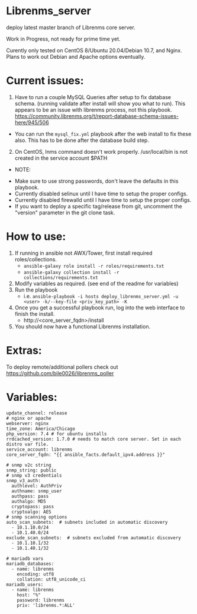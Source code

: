 # Librenms_server
deploy latest master branch of Librenms core server.

Work in Progress, not ready for prime time yet.

Curently only tested on CentOS 8/Ubuntu 20.04/Debian 10.7, and Nginx. Plans to work out Debian and Apache options eventually.

# Current issues:
1. Have to run a couple MySQL Queries after setup to fix database schema. (running validate after install will show you what to run). This appears to be an issue with librenms process, not this playbook. https://community.librenms.org/t/report-database-schema-issues-here/945/506
  * You can run the `mysql_fix.yml` playbook after the web install to fix these also. This has to be done after the database build step.
2. On CentOS, lnms command doesn't work properly. /usr/local/bin is not created in the service account $PATH

* NOTE:
- Make sure to use strong passwords, don't leave the defaults in this playbook.
- Currently disabled selinux until I have time to setup the proper configs.
- Currently disabled firewalld until I have time to setup the proper configs.
- If you want to deploy a specific tag/release from git, uncomment the "version" parameter in the git clone task.

# How to use:
1. If running in ansible not AWX/Tower, first install required roles/collections.
    * `ansible-galaxy role install -r roles/requirements.txt`
    * `ansible-galaxy collection install -r collections/requirements.txt`
2. Modify variables as required. (see end of the readme for variables)
3. Run the playbook
    * i.e. `ansible-playbook -i hosts deploy_librenms_server.yml -u <user> -k/--key-file <priv_key_path> -K`
4. Once you get a successful playbook run, log into the web interface to finish the install. 
    * http://<core_server_fqdn>/install
5. You should now have a functional Librenms installation.

# Extras:
To deploy remote/additional pollers check out https://github.com/bile0026/librenms_poller

# Variables:
```
update_channel: release
# nginx or apache
webserver: nginx
time_zone: America/Chicago
php_version: 7.4 # for ubuntu installs
rrdcached_version: 1.7.0 # needs to match core server. Set in each distro var file.
service_account: librenms
core_server_fqdn: "{{ ansible_facts.default_ipv4.address }}"

# snmp v2c string
snmp_string: public
# snmp v3 credentials
snmp_v3_auth:
  authlevel: AuthPriv
  authname: snmp_user
  authpass: pass
  authalgo: MD5
  cryptopass: pass
  cryptoalgo: AES
# snmp scanning options
auto_scan_subnets:  # subnets included in automatic discovery
  - 10.1.10.0/24
  - 10.1.40.0/24
exclude_scan_subnets:  # subnets excluded from automatic discovery
  - 10.1.10.1/32
  - 10.1.40.1/32

# mariadb vars
mariadb_databases:
  - name: librenms
    encoding: utf8
    collation: utf8_unicode_ci
mariadb_users:
  - name: librenms
    host: "%"
    password: librenms
    priv: 'librenms.*:ALL'
```